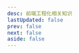 ```yaml
---
desc: 前端工程化相关知识
lastUpdated: false
prev: false
next: false
aside: false
---
```


<SummaryPage path="/前端工程化/" :desc="$frontmatter.desc"></SummaryPage>
